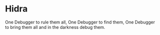 Hidra
=====

One Debugger to rule them all, One Debugger to find them,
One Debugger to bring them all and in the darkness debug them.
